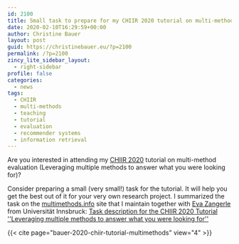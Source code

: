 ```yaml
---
id: 2100
title: Small task to prepare for my CHIIR 2020 tutorial on multi-method evaluation
date: 2020-02-10T16:29:59+00:00
author: Christine Bauer
layout: post
guid: https://christinebauer.eu/?p=2100
permalink: /?p=2100
zincy_lite_sidebar_layout:
  - right-sidebar
profile: false
categories:
  - news
tags:
  - CHIIR
  - multi-methods
  - teaching
  - tutorial
  - evaluation
  - recommender systems
  - information retrieval
---
```

Are you interested in attending my <a href="https://sigir.org/chiir2020/" rel="noopener noreferrer" target="_blank">CHIIR 2020</a> tutorial on multi-method evaluation (Leveraging multiple methods to answer what you were looking for)?

Consider preparing a small (very small!) task for the tutorial. It will help you get the best out of it for your very own research project. I summarized the task on the <a href="https://multimethods.info" rel="noopener noreferrer" target="_blank">multimethods.info</a> site that I maintain together with <a href="https://evazangerle.at" rel="noopener noreferrer" target="_blank">Eva Zangerle</a> from Universität Innsbruck: <a href="https://multimethods.info/?page_id=122" rel="noopener noreferrer" target="_blank">Task description for the CHIIR 2020 Tutorial ''Leveraging multiple methods to answer what you were looking for''</a>

{{< cite page="bauer-2020-chiir-tutorial-multimethods" view="4" >}}